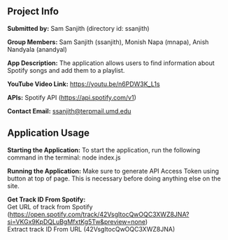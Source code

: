 ## Project Info

**Submitted by:** Sam Sanjith (directory id: ssanjith)

**Group Members:** Sam Sanjith (ssanjith), Monish Napa (mnapa), Anish Nandyala (anandyal)

**App Description:** The application allows users to find information about Spotify songs and add them to a playlist.

**YouTube Video Link:** https://youtu.be/n6PDW3K_L1s

**APIs:** Spotify API (https://api.spotify.com/v1)

**Contact Email:** ssanjith@terpmail.umd.edu

## Application Usage

**Starting the Application:** To start the application, run the following command in the terminal: node index.js

**Running the Application:** Make sure to generate API Access Token using button at top of page. This is necessary before doing anything else on the site.

**Get Track ID From Spotify:**\
Get URL of track from Spotify (https://open.spotify.com/track/42VsgItocQwOQC3XWZ8JNA?si=VKGx9KpDQLuBgMfxtKg5Tw&preview=none)\
Extract track ID From URL (42VsgItocQwOQC3XWZ8JNA)